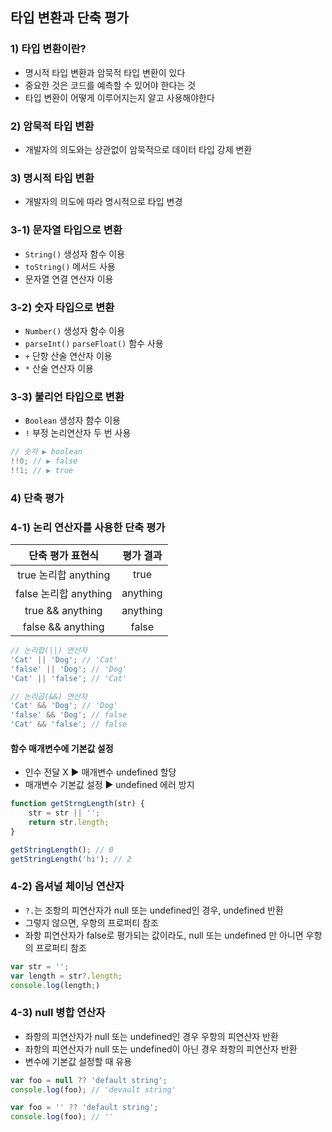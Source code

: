 ## 타입 변환과 단축 평가

### 1) 타입 변환이란?

-   명시적 타입 변환과 암묵적 타입 변환이 있다
-   중요한 것은 코드를 예측할 수 있어야 한다는 것
-   타입 변환이 어떻게 이루어지는지 알고 사용해야한다

### 2) 암묵적 타입 변환

-   개발자의 의도와는 상관없이 암묵적으로 데이터 타입 강제 변환

### 3) 명시적 타입 변환

-   개발자의 의도에 따라 명시적으로 타입 변경

### 3-1) 문자열 타입으로 변환

-   `String()` 생성자 함수 이용
-   `toString()` 메서드 사용
-   문자열 연결 연산자 이용

### 3-2) 숫자 타입으로 변환

-   `Number()` 생성자 함수 이용
-   `parseInt()` `parseFloat()` 함수 사용
-   `+` 단항 산술 연산자 이용
-   `*` 산술 연산자 이용

### 3-3) 불리언 타입으로 변환

-   `Boolean` 생성자 함수 이용
-   `!` 부정 논리연산자 두 번 사용

```javascript
// 숫자 ▶︎ boolean
!!0; // ▶︎ false
!!1; // ▶︎ true
```

### 4) 단축 평가

### 4-1) 논리 연산자를 사용한 단축 평가

|   단축 평가 표현식    | 평가 결과 |
| :-------------------: | :-------: |
| true 논리합 anything  |   true    |
| false 논리합 anything | anything  |
|   true && anything    | anything  |
|   false && anything   |   false   |

```javascript
// 논리합(||) 연산자
'Cat' || 'Dog'; // 'Cat'
'false' || 'Dog'; // 'Dog'
'Cat' || 'false'; // 'Cat'

// 논리곱(&&) 연산자
'Cat' && 'Dog'; // 'Dog'
'false' && 'Dog'; // false
'Cat' && 'false'; // false
```

#### 함수 매개변수에 기본값 설정

-   인수 전달 X ▶︎ 매개변수 undefined 할당
-   매개변수 기본값 설정 ▶︎ undefined 에러 방지

```javascript
function getStrngLength(str) {
    str = str || '';
    return str.length;
}

getStringLength(); // 0
getStringLength('hi'); // 2
```

### 4-2) 옵셔널 체이닝 연산자

-   `?.`는 조항의 피연산자가 null 또는 undefined인 경우, undefined 반환
-   그렇지 않으면, 우항의 프로퍼티 참조
-   좌항 피연산자가 false로 평가되는 값이라도, null 또는 undefined 만 아니면 우항의 프로퍼티 참조

```javascript
var str = '';
var length = str?.length;
console.log(length;)
```

### 4-3) null 병합 연산자

-   좌항의 피연산자가 null 또는 undefined인 경우 우항의 피연산자 반환
-   좌항의 피연산자가 null 또는 undefined이 아닌 경우 좌항의 피연산자 반환
-   변수에 기본값 설정할 때 유용

```javascript
var foo = null ?? 'default string';
console.log(foo); // 'devault string'

var foo = '' ?? 'default string';
console.log(foo); // ''
```
